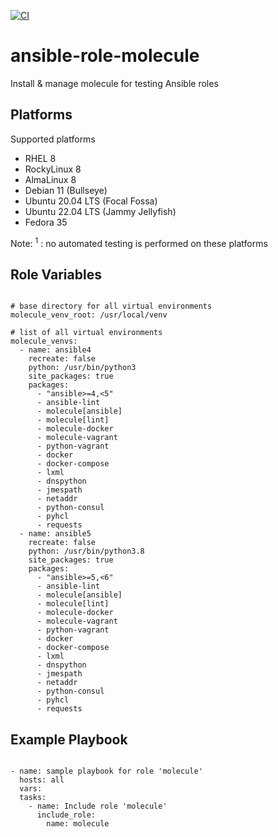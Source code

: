 [![CI](https://github.com/de-it-krachten/ansible-role-molecule/workflows/CI/badge.svg?event=push)](https://github.com/de-it-krachten/ansible-role-molecule/actions?query=workflow%3ACI)


# ansible-role-molecule

Install & manage molecule for testing Ansible roles


Platforms
--------------

Supported platforms

- RHEL 8
- RockyLinux 8
- AlmaLinux 8
- Debian 11 (Bullseye)
- Ubuntu 20.04 LTS (Focal Fossa)
- Ubuntu 22.04 LTS (Jammy Jellyfish)
- Fedora 35

Note:
<sup>1</sup> : no automated testing is performed on these platforms

Role Variables
--------------
<pre><code>
# base directory for all virtual environments
molecule_venv_root: /usr/local/venv

# list of all virtual environments
molecule_venvs:
  - name: ansible4
    recreate: false
    python: /usr/bin/python3
    site_packages: true
    packages:
      - "ansible>=4,<5"
      - ansible-lint
      - molecule[ansible]
      - molecule[lint]
      - molecule-docker
      - molecule-vagrant
      - python-vagrant
      - docker
      - docker-compose
      - lxml
      - dnspython
      - jmespath
      - netaddr
      - python-consul
      - pyhcl
      - requests
  - name: ansible5
    recreate: false
    python: /usr/bin/python3.8
    site_packages: true
    packages:
      - "ansible>=5,<6"
      - ansible-lint
      - molecule[ansible]
      - molecule[lint]
      - molecule-docker
      - molecule-vagrant
      - python-vagrant
      - docker
      - docker-compose
      - lxml
      - dnspython
      - jmespath
      - netaddr
      - python-consul
      - pyhcl
      - requests
</pre></code>


Example Playbook
----------------

<pre><code>
- name: sample playbook for role 'molecule'
  hosts: all
  vars:
  tasks:
    - name: Include role 'molecule'
      include_role:
        name: molecule
</pre></code>

